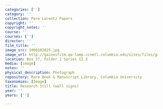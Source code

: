 ```yaml
---
categories: ['']
category: ''
collection: Pare Lorentz Papers
copyright: ''
copyright_notes: ''
course: ''
courses: ['']
director: ''
film_title: ''
image_src: 1000102025.jpg
image_url: http://gainesfilm.qa-lamp.ccnmtl.columbia.edu/sites/files/gainesfilm/images/1000102025.jpg
location: Box 37, Folder 2 Series II.3
media: [image]
notes: ''
physical_description: Photograph
repository: Rare Book & Manuscript Library, Columbia University
taxonomies: [Image]
title: Research Still (wall signs)
year: ''
years: ['']

---
```

